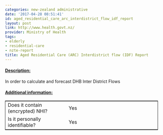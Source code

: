 ```yaml
---
categories: new-zealand administrative
date: '2017-04-28 08:51:41'
id: aged_residential_care_arc_interdistrict_flow_idf_report
layout: post
link: http://www.health.govt.nz/
provider: Ministry of Health
tags:
- elderly
- residential-care
- nzte-report
title: Aged Residential Care (ARC) Interdistrict flow (IDF) Report
---
```



 <h4> <u>Description:</u> </h4>
In order to calculate and forecast DHB Inter District Flows
 <h4> <u>Additional information:</u> </h4>
 <table style="border: 1px solid">
 <tr> <td width="40%"> Does it contain (encrypted) NHI? </td> <td>Yes</td> </tr>
 <tr> <td width="40%"> Is it personally identifiable? </td> <td>Yes</td> </tr>
 </table>